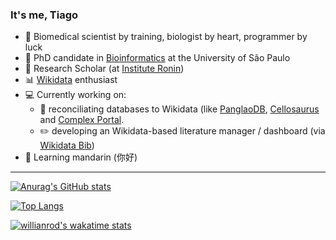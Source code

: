 ### It's me, Tiago

- :mushroom: Biomedical scientist by training, biologist by heart, programmer by luck
- :book: PhD candidate in [Bioinformatics](https://www.ime.usp.br/en/graduate/bioinformatics/) at the University of São Paulo
- :japanese_castle: Research Scholar (at [Institute Ronin](http://ronininstitute.org/))
- :bar_chart: [Wikidata](https://www.wikidata.org/wiki/Wikidata:Main_Page) enthusiast
- :computer: Currently working on:
  - :gem: reconciliating databases to Wikidata (like [PanglaoDB](https://github.com/jvfe/wikidata_panglaodb), [Cellosaurus](https://github.com/lubianat/cellosaurus-wikidata-bot) and [Complex Portal](https://academic.oup.com/nar/article/50/D1/D578/).
  - :pencil2: developing an Wikidata-based literature manager / dashboard (via [Wikidata Bib](https://github.com/lubianat/wikidata_bib)) 
- 🌱 Learning mandarin (你好)

-----------------------------------------


[![Anurag's GitHub stats](https://github-readme-stats.vercel.app/api?username=lubianat)](https://github.com/anuraghazra/github-readme-stats)

[![Top Langs](https://github-readme-stats.vercel.app/api/top-langs/?username=lubianat&layout=compact)](https://github.com/anuraghazra/github-readme-stats)

[![willianrod's wakatime stats](https://github-readme-stats.vercel.app/api/wakatime?username=lubianat)](https://github.com/anuraghazra/github-readme-stats)
